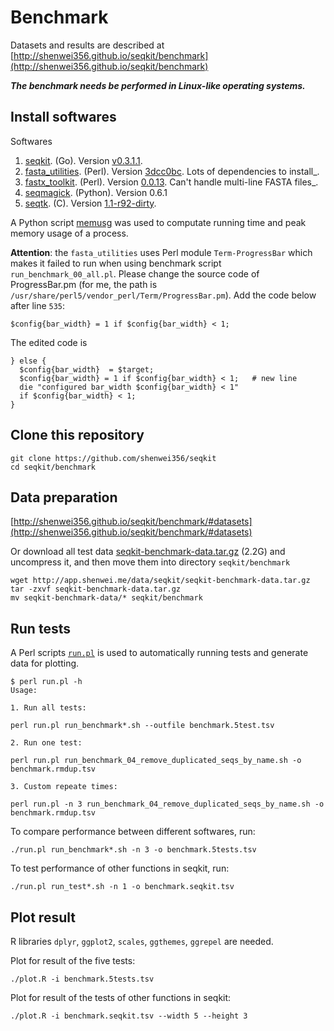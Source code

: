 # Benchmark

Datasets and results are described at [http://shenwei356.github.io/seqkit/benchmark](http://shenwei356.github.io/seqkit/benchmark)

***The benchmark needs be performed in Linux-like operating systems.***

## Install softwares

Softwares

1. [seqkit](https://github.com/shenwei356/seqkit). (Go).
   Version [v0.3.1.1](https://github.com/shenwei356/seqkit/releases/tag/v0.3.1.1).
1. [fasta_utilities](https://github.com/jimhester/fasta_utilities). (Perl).
   Version [3dcc0bc](https://github.com/jimhester/fasta_utilities/tree/3dcc0bc6bf1e97839476221c26984b1789482579).
   Lots of dependencies to install_.
1. [fastx_toolkit](http://hannonlab.cshl.edu/fastx_toolkit/). (Perl).
   Version [0.0.13](http://hannonlab.cshl.edu/fastx_toolkit/fastx_toolkit_0.0.13_binaries_Linux_2.6_amd64.tar.bz2).
   Can't handle multi-line FASTA files_.
1. [seqmagick](http://seqmagick.readthedocs.io/en/latest/index.html#installation). (Python).
   Version 0.6.1
1. [seqtk](https://github.com/lh3/seqtk). (C).
   Version [1.1-r92-dirty](https://github.com/lh3/seqtk/tree/fb85aad4ce1fc7b3d4543623418a1ae88fe1cea6).


A Python script [memusg](https://github.com/shenwei356/memusg) was used
   to computate running time and peak memory usage of a process.

**Attention**: the `fasta_utilities` uses Perl module `Term-ProgressBar`
which makes it failed to run when using benchmark script `run_benchmark_00_all.pl`.
Please change the source code of ProgressBar.pm (for me, the path is
`/usr/share/perl5/vendor_perl/Term/ProgressBar.pm`). Add the code below after line `535`:

    $config{bar_width} = 1 if $config{bar_width} < 1;

The edited code is

    } else {
      $config{bar_width}  = $target;
      $config{bar_width} = 1 if $config{bar_width} < 1;   # new line
      die "configured bar_width $config{bar_width} < 1"
      if $config{bar_width} < 1;
    }

## Clone this repository

    git clone https://github.com/shenwei356/seqkit
    cd seqkit/benchmark

## Data preparation

[http://shenwei356.github.io/seqkit/benchmark/#datasets](http://shenwei356.github.io/seqkit/benchmark/#datasets)

Or download all test data [seqkit-benchmark-data.tar.gz](http://app.shenwei.me/data/seqkit/seqkit-benchmark-data.tar.gz)
 (2.2G) and uncompress it, and then move them into directory `seqkit/benchmark`

    wget http://app.shenwei.me/data/seqkit/seqkit-benchmark-data.tar.gz
    tar -zxvf seqkit-benchmark-data.tar.gz
    mv seqkit-benchmark-data/* seqkit/benchmark

## Run tests

A Perl scripts
[`run.pl`](https://github.com/shenwei356/seqkit/blob/master/benchmark/run_benchmark_00_all.pl)
is used to automatically running tests and generate data for plotting.

```
$ perl run.pl -h
Usage:

1. Run all tests:

perl run.pl run_benchmark*.sh --outfile benchmark.5test.tsv

2. Run one test:

perl run.pl run_benchmark_04_remove_duplicated_seqs_by_name.sh -o benchmark.rmdup.tsv

3. Custom repeate times:

perl run.pl -n 3 run_benchmark_04_remove_duplicated_seqs_by_name.sh -o benchmark.rmdup.tsv
```

To compare performance between different softwares, run:

    ./run.pl run_benchmark*.sh -n 3 -o benchmark.5tests.tsv

To test performance of other functions in seqkit, run:

    ./run.pl run_test*.sh -n 1 -o benchmark.seqkit.tsv

## Plot result

R libraries `dplyr`, `ggplot2`, `scales`, `ggthemes`, `ggrepel` are needed.

Plot for result of the five tests:

    ./plot.R -i benchmark.5tests.tsv

Plot for result of the tests of other functions in seqkit:

    ./plot.R -i benchmark.seqkit.tsv --width 5 --height 3

